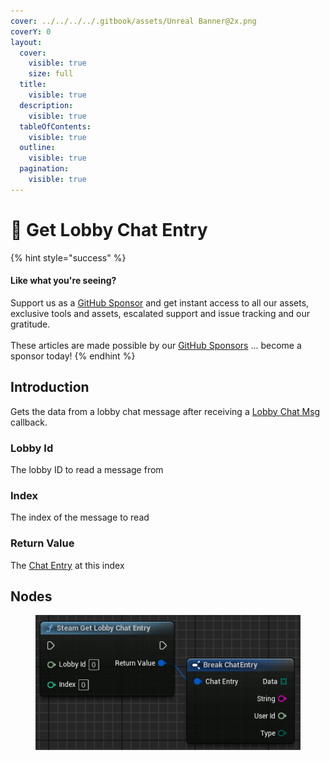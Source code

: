 ```yaml
---
cover: ../../../../.gitbook/assets/Unreal Banner@2x.png
coverY: 0
layout:
  cover:
    visible: true
    size: full
  title:
    visible: true
  description:
    visible: true
  tableOfContents:
    visible: true
  outline:
    visible: true
  pagination:
    visible: true
---
```


# 🔵 Get Lobby Chat Entry

{% hint style="success" %}
#### Like what you're seeing?

Support us as a [GitHub Sponsor](../../../../become-a-sponsor/) and get instant access to all our assets, exclusive tools and assets, escalated support and issue tracking and our gratitude.\
\
These articles are made possible by our [GitHub Sponsors](../../../../become-a-sponsor/) ... become a sponsor today!
{% endhint %}

## Introduction

Gets the data from a lobby chat message after receiving a [Lobby Chat Msg](../events/lobby-chat-msg.md) callback.

### Lobby Id

The lobby ID to read a message from

### Index

The index of the message to read

### Return Value

The [Chat Entry](../types/chat-entry.md) at this index

## Nodes

<figure><img src="../../../../.gitbook/assets/image (22) (1).png" alt=""><figcaption></figcaption></figure>
